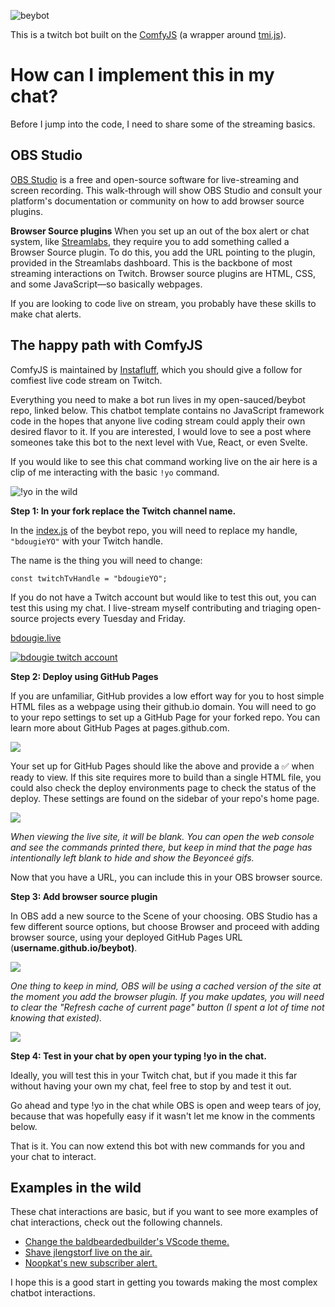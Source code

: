 ![beybot](https://user-images.githubusercontent.com/5713670/87865209-68f4c280-c927-11ea-85f6-adb28c811b1e.png)

This is a twitch bot built on the [ComfyJS](https://github.com/instafluff/ComfyJS) (a wrapper around [tmi.js](https://github.com/tmijs/tmi.js)).

# How can I implement this in my chat?

Before I jump into the code, I need to share some of the streaming basics.

## OBS Studio

[OBS Studio](https://obsproject.com/) is a free and open-source software for live-streaming and screen recording. This walk-through will show OBS Studio and consult your platform's documentation or community on how to add browser source plugins.

**Browser Source plugins**
When you set up an out of the box alert or chat system, like [Streamlabs](https://streamlabs.com/), they require you to add something called a Browser Source plugin. To do this, you add the URL pointing to the plugin, provided in the Streamlabs dashboard. This is the backbone of most streaming interactions on Twitch. Browser source plugins are HTML, CSS, and some JavaScript—so basically webpages.

If you are looking to code live on stream, you probably have these skills to make chat alerts.

## The happy path with ComfyJS

ComfyJS is maintained by [Instafluff](https://www.twitch.tv/instafluff), which you should give a follow for comfiest live code stream on Twitch.

Everything you need to make a bot run lives in my open-sauced/beybot repo, linked below. This chatbot template contains no JavaScript framework code in the hopes that anyone live coding stream could apply their own desired flavor to it. If you are interested, I would love to see a post where someones take this bot to the next level with Vue, React, or even Svelte.

If you would like to see this chat command working live on the air here is a clip of me interacting with the basic `!yo` command.

![!yo in the wild](https://user-images.githubusercontent.com/20134767/86605284-58be0a00-bf5b-11ea-85a4-344a14672519.gif)

**Step 1: In your fork replace the Twitch channel name.**

In the [index.js](https://github.com/open-sauced/beybot/blob/HEAD/index.js#L2) of the beybot repo, you will need to replace my handle, `"bdougieYO"` with your Twitch handle.

The name is the thing you will need to change:

    const twitchTvHandle = "bdougieYO";

If you do not have a Twitch account but would like to test this out, you can test this using my chat. I live-stream myself contributing and triaging open-source projects every Tuesday and Friday.

[bdougie.live](https://bdougie.live/)

[![bdougie twitch account](https://user-images.githubusercontent.com/20134767/86605791-016c6980-bf5c-11ea-8250-2c03bb1f3318.png)](https://www.twitch.tv/bdougieyo)

**Step 2: Deploy using GitHub Pages**

If you are unfamiliar, GitHub provides a low effort way for you to host simple HTML files as a webpage using their github.io domain. You will need to go to your repo settings to set up a GitHub Page for your forked repo. You can learn more about GitHub Pages at pages.github.com.

![](https://paper-attachments.dropbox.com/s_202334A481577855209C92DA29E80CC6349876B8BAA86FB00EF2859B2EC0BDD6_1594016982976_Screenshot+2020-07-05+23.27.44.png)

Your set up for GitHub Pages should like the above and provide a ✅ when ready to view. If this site requires more to build than a single HTML file, you could also check the deploy environments page to check the status of the deploy. These settings are found on the sidebar of your repo's home page.

![](https://paper-attachments.dropbox.com/s_202334A481577855209C92DA29E80CC6349876B8BAA86FB00EF2859B2EC0BDD6_1594017161655_Screenshot+2020-07-05+23.31.52.png)

_When viewing the live site, it will be blank. You can open the web console and see the commands printed there, but keep in mind that the page has intentionally left blank to hide and show the Beyonceé gifs._

Now that you have a URL, you can include this in your OBS browser source.

**Step 3: Add browser source plugin**

In OBS add a new source to the Scene of your choosing. OBS Studio has a few different source options, but choose Browser and proceed with adding browser source, using your deployed GitHub Pages URL (**username.github.io/beybot)**.

![](https://paper-attachments.dropbox.com/s_202334A481577855209C92DA29E80CC6349876B8BAA86FB00EF2859B2EC0BDD6_1593994390643_Screenshot+2020-07-05+17.12.55.png)

_One thing to keep in mind, OBS will be using a cached version of the site at the moment you add the browser plugin. If you make updates, you will need to clear the "Refresh cache of current page" button (I spent a lot of time not knowing that existed)._

![](https://paper-attachments.dropbox.com/s_202334A481577855209C92DA29E80CC6349876B8BAA86FB00EF2859B2EC0BDD6_1594017692929_Screenshot+2020-07-05+23.41.25.png)

**Step 4: Test in your chat by open your typing !yo in the chat.**

Ideally, you will test this in your Twitch chat, but if you made it this far without having your own my chat, feel free to stop by and test it out.

Go ahead and type !yo in the chat while OBS is open and weep tears of joy, because that was hopefully easy if it wasn't let me know in the comments below.

That is it. You can now extend this bot with new commands for you and your chat to interact.

## Examples in the wild

These chat interactions are basic, but if you want to see more examples of chat interactions, check out the following channels.

- [Change the baldbeardedbuilder's VScode theme.](https://www.twitch.tv/baldbeardedbuilder/clip/TangibleKathishFriesRuleFive?filter=clips&range=7d&sort=time)
- [Shave jlengstorf live on the air.](https://www.twitch.tv/jlengstorf/clip/JollyBlushingMacaroniCoolCat?filter=clips&range=30d&sort=time)
- [Noopkat's new subscriber alert.](https://www.twitch.tv/noopkat/clip/MoldyBitterTriangleWholeWheat?filter=clips&range=30d&sort=time)

I hope this is a good start in getting you towards making the most complex chatbot interactions.
